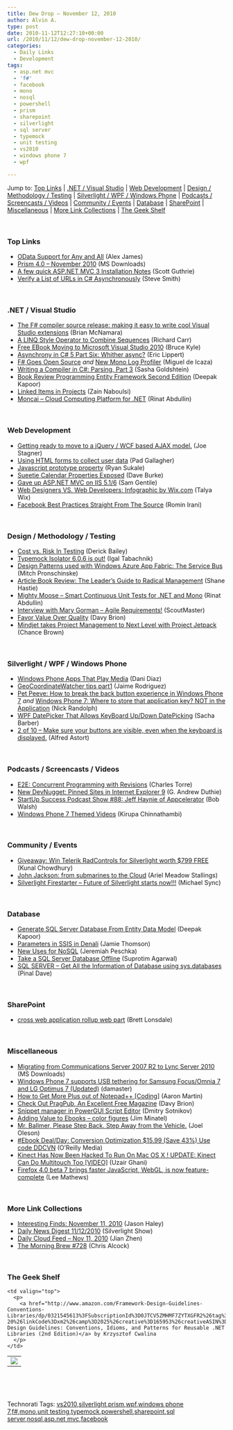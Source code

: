 ```yaml
---
title: Dew Drop – November 12, 2010
author: Alvin A.
type: post
date: 2010-11-12T12:27:10+00:00
url: /2010/11/12/dew-drop-november-12-2010/
categories:
  - Daily Links
  - Development
tags:
  - asp.net mvc
  - 'f#'
  - facebook
  - mono
  - nosql
  - powershell
  - prism
  - sharepoint
  - silverlight
  - sql server
  - typemock
  - unit testing
  - vs2010
  - windows phone 7
  - wpf

---
```

Jump to: [Top Links][1] | [.NET / Visual Studio][2] | [Web Development][3] | [Design / Methodology / Testing][4] | [Silverlight / WPF / Windows Phone][5] | [Podcasts / Screencasts / Videos][6] | [Community / Events][7] | [Database][8] | [SharePoint][9] | [Miscellaneous][10] | [More Link Collections][11] | [The Geek Shelf][12] 

&#160;

### <a name="top"></a>Top Links

  * <a href="http://www.odata.org/blog/2010/11/11/support-for-any-and-all" target="_blank">OData Support for Any and All</a> (Alex James)
  * [Prism 4.0 &#8211; November 2010][13] (MS Downloads)
  * [A few quick ASP.NET MVC 3 Installation Notes][14] (Scott Guthrie)
  * [Verify a List of URLs in C# Asynchronously][15] (Steve Smith)

&#160;

### <a name="dotnet"></a>.NET / Visual Studio

  * [The F# compiler source release: making it easy to write cool Visual Studio extensions][16] (Brian McNamara)
  * [A LINQ Style Operator to Combine Sequences][17] (Richard Carr)
  * [Free EBook Moving to Microsoft Visual Studio 2010][18] (Bruce Kyle)
  * [Asynchrony in C# 5 Part Six: Whither async?][19] (Eric Lippert)
  * [F# Goes Open Source][20] _and_ [New Mono Log Profiler][21] (Miguel de Icaza)
  * [Writing a Compiler in C#: Parsing, Part 3][22] (Sasha Goldshtein)
  * [Book Review Programming Entity Framework Second Edition][23] (Deepak Kapoor)
  * [Linked Items in Projects][24] (Zain Naboulsi)
  * [Moncai &#8211; Cloud Computing Platform for .NET][25] (Rinat Abdullin)

&#160;

### <a name="web"></a>Web Development

  * [Getting ready to move to a jQuery / WCF based AJAX model.][26] (Joe Stagner)
  * [Using HTML forms to collect user data][27] (Pad Gallagher)
  * [Javascript prototype property][28] (Ryan Sukale)
  * [Sueetie Calendar Properties Exposed][29] (Dave Burke)
  * [Gave up ASP.NET MVC on IIS 5.1/6][30] (Sam Gentile)
  * [Web Designers VS. Web Developers: Infographic by Wix.com][31] (Talya Wix)
  * [Facebook Best Practices Straight From The Source][32] (Romin Irani)

&#160;

### <a name="design"></a>Design / Methodology / Testing

  * [Cost vs. Risk In Testing][33] (Derick Bailey)
  * [Typemock Isolator 6.0.6 is out!][34] (Igal Tabachnik)
  * [Design Patterns used with Windows Azure App Fabric: The Service Bus][35] (Mitch Pronschinske)
  * [Article:Book Review: The Leader&#8217;s Guide to Radical Management][36] (Shane Hastie)
  * [Mighty Moose &#8211; Smart Continuous Unit Tests for .NET and Mono][37] (Rinat Abdullin)
  * [Interview with Mary Gorman – Agile Requirements!][38] (ScoutMaster)
  * [Favor Value Over Quality][39] (Davy Brion)
  * [Mindjet takes Project Management to Next Level with Project Jetpack][40] (Chance Brown)

&#160;

### <a name="silverlight"></a>Silverlight / WPF / Windows Phone

  * [Windows Phone Apps That Play Media][41] (Dani Diaz)
  * [GeoCoordinateWatcher tips part1][42] (Jaime Rodriguez)
  * [Pet Peeve: How to break the back button experience in Windows Phone 7][43] _and_ [Windows Phone 7: Where to store that application key? NOT in the Application][44] (Nick Randolph)
  * [WPF DatePicker That Allows KeyBoard Up/Down DatePicking][45] (Sacha Barber)
  * [2 of 10 &#8211; Make sure your buttons are visible, even when the keyboard is displayed.][46] (Alfred Astort)

&#160;

### <a name="podcasts"></a>Podcasts / Screencasts / Videos

  * [E2E: Concurrent Programming with Revisions][47] (Charles Torre)
  * [New DevNugget: Pinned Sites in Internet Explorer 9][48] (G. Andrew Duthie)
  * <a href="http://startuppodcast.wordpress.com/2010/11/11/show-88-jeff-haynie-of-appcelerator/" target="_blank">StartUp Success Podcast Show #88: Jeff Haynie of Appcelerator</a> (Bob Walsh)
  * [Windows Phone 7 Themed Videos][49] (Kirupa Chinnathambi)

&#160;

### <a name="events"></a>Community / Events

  * [Giveaway: Win Telerik RadControls for Silverlight worth $799 FREE][50] (Kunal Chowdhury)
  * [John Jackson: from submarines to the Cloud][51] (Ariel Meadow Stallings)
  * [Silverlight Firestarter – Future of Silverlight starts now!!!][52] (Michael Sync)

&#160;

### <a name="db"></a>Database

  * [Generate SQL Server Database From Entity Data Model][53] (Deepak Kapoor)
  * [Parameters in SSIS in Denali][54] (Jamie Thomson)
  * [New Uses for NoSQL][55] (Jeremiah Peschka)
  * [Take a SQL Server Database Offline][56] (Suprotim Agarwal)
  * [SQL SERVER – Get All the Information of Database using sys.databases][57] (Pinal Dave)

&#160;

### <a name="sp"></a>SharePoint

  * [cross web application rollup web part][58] (Brett Lonsdale)

&#160;

### <a name="misc"></a>Miscellaneous

  * [Migrating from Communications Server 2007 R2 to Lync Server 2010][59] (MS Downloads)
  * [Windows Phone 7 supports USB tethering for Samsung Focus/Omnia 7 and LG Optimus 7 (Updated)][60] (damaster)
  * [How to Get More Plus out of Notepad++ [Coding]][61] (Aaron Martin)
  * [Check Out PragPub, An Excellent Free Magazine][62] (Davy Brion)
  * [Snippet manager in PowerGUI Script Editor][63] (Dmitry Sotnikov)
  * [Adding Value to Ebooks &#8211; color figures][64] (Jim Minatel)
  * [Mr. Ballmer, Please Step Back. Step Away from the Vehicle.][65] (Joel Oleson)
  * [#Ebook Deal/Day: Conversion Optimization $15.99 (Save 43%) Use code DDCVN][66] (O&#8217;Reilly Media)
  * [Kinect Has Now Been Hacked To Run On Mac OS X ! UPDATE: Kinect Can Do Multitouch Too [VIDEO]][67] (Uzair Ghani)
  * [Firefox 4.0 beta 7 brings faster JavaScript, WebGL, is now feature-complete][68] (Lee Mathews)

&#160;

### <a name="links"></a>More Link Collections

  * [Interesting Finds: November 11, 2010][69] (Jason Haley)
  * [Daily News Digest 11/12/2010][70] (Silverlight Show)
  * [Daily Cloud Feed &#8211; Nov 11, 2010][71] (Jian Zhen)
  * [The Morning Brew #728][72] (Chris Alcock)

&#160;

### <a name="shelf"></a>The Geek Shelf

<table border="0" cellspacing="0" cellpadding="0">
  <tr>
    <td>
      <img data-recalc-dims="1" decoding="async" src="https://i0.wp.com/ecx.images-amazon.com/images/I/5138dM4PHnL._SL160_.jpg?w=660" />
    </td>
    
    <td valign="top">
      <p>
        <a href="http://www.amazon.com/Framework-Design-Guidelines-Conventions-Libraries/dp/0321545613%3FSubscriptionId%3D0JTCV5ZMHMF7ZYTXGFR2%26tag%3Dbrdicr-20%26linkCode%3Dxm2%26camp%3D2025%26creative%3D165953%26creativeASIN%3D0321545613">Framework Design Guidelines: Conventions, Idioms, and Patterns for Reusable .NET Libraries (2nd Edition)</a> by Krzysztof Cwalina
      </p>
    </td>
  </tr>
</table>

&#160;

<div style="padding-bottom: 0px; margin: 0px; padding-left: 0px; padding-right: 0px; display: inline; float: none; padding-top: 0px" id="scid:C16BAC14-9A3D-4c50-9394-FBFEF7A93539:d44c060c-70d0-4074-957b-ba242234f64b" class="wlWriterEditableSmartContent">
  <!--dotnetkickit-->
</div>

&#160;

<div style="padding-bottom: 0px; margin: 0px; padding-left: 0px; padding-right: 0px; display: inline; float: none; padding-top: 0px" id="scid:0767317B-992E-4b12-91E0-4F059A8CECA8:3e818fac-df49-4fec-96f9-6519a1230c14" class="wlWriterEditableSmartContent">
  Technorati Tags: <a href="http://technorati.com/tags/vs2010" rel="tag">vs2010</a>,<a href="http://technorati.com/tags/silverlight" rel="tag">silverlight</a>,<a href="http://technorati.com/tags/prism" rel="tag">prism</a>,<a href="http://technorati.com/tags/wpf" rel="tag">wpf</a>,<a href="http://technorati.com/tags/windows+phone+7" rel="tag">windows phone 7</a>,<a href="http://technorati.com/tags/f%23" rel="tag">f#</a>,<a href="http://technorati.com/tags/mono" rel="tag">mono</a>,<a href="http://technorati.com/tags/unit+testing" rel="tag">unit testing</a>,<a href="http://technorati.com/tags/typemock" rel="tag">typemock</a>,<a href="http://technorati.com/tags/powershell" rel="tag">powershell</a>,<a href="http://technorati.com/tags/sharepoint" rel="tag">sharepoint</a>,<a href="http://technorati.com/tags/sql+server" rel="tag">sql server</a>,<a href="http://technorati.com/tags/nosql" rel="tag">nosql</a>,<a href="http://technorati.com/tags/asp.net+mvc" rel="tag">asp.net mvc</a>,<a href="http://technorati.com/tags/facebook" rel="tag">facebook</a>
</div>

 [1]: https://morningdew-bpc6g3a0fgaxdxcu.eastus2-01.azurewebsites.net/#top
 [2]: https://morningdew-bpc6g3a0fgaxdxcu.eastus2-01.azurewebsites.net/#dotnet
 [3]: https://morningdew-bpc6g3a0fgaxdxcu.eastus2-01.azurewebsites.net/#web
 [4]: https://morningdew-bpc6g3a0fgaxdxcu.eastus2-01.azurewebsites.net/#design
 [5]: https://morningdew-bpc6g3a0fgaxdxcu.eastus2-01.azurewebsites.net/#silverlight
 [6]: https://morningdew-bpc6g3a0fgaxdxcu.eastus2-01.azurewebsites.net/#podcasts
 [7]: https://morningdew-bpc6g3a0fgaxdxcu.eastus2-01.azurewebsites.net/#events
 [8]: https://morningdew-bpc6g3a0fgaxdxcu.eastus2-01.azurewebsites.net/#db
 [9]: https://morningdew-bpc6g3a0fgaxdxcu.eastus2-01.azurewebsites.net/#sp
 [10]: https://morningdew-bpc6g3a0fgaxdxcu.eastus2-01.azurewebsites.net/#misc
 [11]: https://morningdew-bpc6g3a0fgaxdxcu.eastus2-01.azurewebsites.net/#links
 [12]: https://morningdew-bpc6g3a0fgaxdxcu.eastus2-01.azurewebsites.net/#shelf
 [13]: http://feedproxy.google.com/~r/MicrosoftDownloadCenter/~3/j6kus8sXwU0/details.aspx
 [14]: http://weblogs.asp.net/scottgu/archive/2010/11/11/a-few-quick-asp-net-mvc-3-installation-notes.aspx
 [15]: http://stevesmithblog.com/blog/verify-a-list-of-urls-in-c-asynchronously/
 [16]: http://lorgonblog.wordpress.com/2010/11/12/the-f-compiler-source-release-making-it-easy-to-write-cool-visual-studio-extensions/
 [17]: http://feedproxy.google.com/~r/BlackwaspLatestAdditions/~3/Jh11p2A8wEE/CombineSequence.aspx
 [18]: http://blogs.msdn.com/b/usisvde/archive/2010/11/12/free-ebook-moving-to-microsoft-visual-studio-2010.aspx
 [19]: http://blogs.msdn.com/b/ericlippert/archive/2010/11/11/whither-async.aspx
 [20]: http://tirania.org/blog/archive/2010/Nov-11.html
 [21]: http://tirania.org/blog/archive/2010/Nov-11-1.html
 [22]: http://blogs.microsoft.co.il/blogs/sasha/archive/2010/11/11/writing-a-compiler-in-c-parsing-part-3.aspx
 [23]: http://feedproxy.google.com/~r/OneDotNetWay/~3/Rm7Nm4jqjdE/
 [24]: http://feedproxy.google.com/~r/zainnab/~3/PnecbD2Wh5A/linked-items-in-projects-vstipproj0022.aspx
 [25]: http://feeds.abdullin.com/~r/RinatAbdullin/~3/W-QdjF-f2ZQ/moncai-cloud-computing-platform-for-net.html
 [26]: http://feedproxy.google.com/~r/MSJoe/~3/sU0ZjiMG_eM/
 [27]: http://expressioniq.com/?p=1251
 [28]: http://feeds.dzone.com/~r/zones/css/~3/sD4oDOtfeYs/javascript-prototype-property
 [29]: http://feedproxy.google.com/~r/DaveBurke/~3/tTMfbFU4g18/post.aspx
 [30]: http://feedproxy.google.com/~r/SamGentile/~3/Ax2LbbpdEN4/
 [31]: http://feedproxy.google.com/~r/wix/~3/ywHu3QlD5E0/web-designers-vs-web-developers.html
 [32]: http://feedproxy.google.com/~r/ProgrammableWeb/~3/j8u9EMaXPtc/
 [33]: http://feedproxy.google.com/~r/LosTechies/~3/GEBdMsd-9BQ/cost-vs-risk-in-testing.aspx
 [34]: http://feedproxy.google.com/~r/Typemock/~3/B4Ma_i6saJ0/typemock-isolator-606-is-out.html
 [35]: http://feeds.dzone.com/~r/zones/dotnet/~3/JvuE_RoQ0Uc/design-patterns-and-techniques
 [36]: http://www.infoq.com/articles/denning-radical-management
 [37]: http://feeds.abdullin.com/~r/RinatAbdullin/~3/VDc6RF1PXgg/mighty-moose-smart-continuous-unit-tests-for-net-and-mono.html
 [38]: http://feedproxy.google.com/~r/agilescout/~3/ELJLvDejiMk/
 [39]: http://feedproxy.google.com/~r/davybrion/~3/GZS5r_snD3I/
 [40]: http://feedproxy.google.com/~r/TheMindmapBlog/~3/sor2aHxQOS0/
 [41]: http://blogs.msdn.com/b/dani/archive/2010/11/11/windows-phone-apps-that-play-media.aspx
 [42]: http://blogs.msdn.com/b/jaimer/archive/2010/11/11/geocoordinatewatcher-tips-part1.aspx
 [43]: http://feedproxy.google.com/~r/NicksNetTravels/~3/g1elTZHoszI/post.aspx
 [44]: http://feedproxy.google.com/~r/NicksNetTravels/~3/CUW4a_ZMt_c/post.aspx
 [45]: http://sachabarber.net/?p=837
 [46]: http://windowsteamblog.com/windows_phone/b/wpdev/archive/2010/11/11/2th-of-10-make-sure-your-buttons-are-visible-even-when-the-keyboard-is-displayed.aspx
 [47]: http://channel9.msdn.com/Shows/Going+Deep/E2E-Concurrent-Programming-with-Revisions
 [48]: http://blogs.msdn.com/b/gduthie/archive/2010/11/11/new-devnugget-pinned-sites-in-internet-explorer-9.aspx
 [49]: http://blogs.msdn.com/b/expression/archive/2010/11/11/videos-to-learn-more-about-expression-blend-and-windows-phone-7.aspx
 [50]: http://feedproxy.google.com/~r/kunal2383/~3/wNwo9hVmU_A/giveaway-win-telerik-radcontrols-for.html
 [51]: http://microsoftjobsblog.com/blog/john-jackson/
 [52]: http://feedproxy.google.com/~r/MichaelSync/~3/56ESNvSGCQg/silverlight-firestarter-future-of-silverlight-starts-now
 [53]: http://feedproxy.google.com/~r/OneDotNetWay/~3/m6slEw6SNZ0/
 [54]: http://feedproxy.google.com/~r/jamiet/~3/tFcrgKzDQ8M/parameters-in-ssis-in-denali.aspx
 [55]: http://feedproxy.google.com/~r/facility9/~3/wSV6UUSHP48/new-uses-for-nosql
 [56]: http://feedproxy.google.com/~r/sqlservercurry/blog/~3/1RDZqTxeNHk/take-sql-server-database-offline.html
 [57]: http://blog.sqlauthority.com/2010/11/12/sql-server-get-all-the-information-of-database-using-sys-databases/
 [58]: http://lightningtools.com/blog/archive/2010/11/11/cross-web-application-rollup-web-part.aspx
 [59]: http://feedproxy.google.com/~r/MicrosoftDownloadCenter/~3/ZmojNBhRzfY/details.aspx
 [60]: http://feedproxy.google.com/~r/liveside/~3/9X1Ih3l_MDs/
 [61]: http://feeds.gawker.com/~r/lifehacker/full/~3/wrn7PIXlwJU/how-to-get-more-plus-out-of-notepad%252B%252B
 [62]: http://feedproxy.google.com/~r/davybrion/~3/DBgOKwlLzcA/
 [63]: http://dmitrysotnikov.wordpress.com/2010/11/12/snippet-manager-in-powergui-script-editor/
 [64]: http://p2p.wrox.com/content/blogs/jminatel/adding-value-ebooks-color-figures
 [65]: http://feedproxy.google.com/~r/JoelsSharepointLand/~3/tejHaZexikw/ViewPost.aspx
 [66]: http://feeds.oreilly.com/~r/oreilly/news/~3/akuSw5kHNPU/
 [67]: http://feedproxy.google.com/~r/RedmondPie/~3/JkaxyUjarKg/
 [68]: http://www.pheedcontent.com/click.phdo?i=2cec3824f51120c54e65d9b87417dd1f
 [69]: http://jasonhaley.com/blog/post.aspx?id=0828fe27-cb85-4aa5-8856-942a6da7389e
 [70]: http://feedproxy.google.com/~r/silverlightshow/~3/HTpqs_6DRbM/Daily-News-Digest-11-12-2010.aspx
 [71]: http://feedproxy.google.com/~r/onsaas/~3/OlwpOcTqLyU/
 [72]: http://feedproxy.google.com/~r/ReflectivePerspective/~3/CNci1Spmh8E/